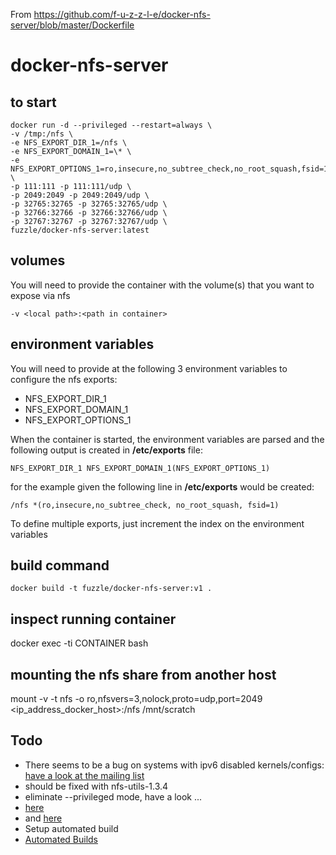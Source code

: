 From https://github.com/f-u-z-z-l-e/docker-nfs-server/blob/master/Dockerfile

# docker-nfs-server

## to start
    docker run -d --privileged --restart=always \
    -v /tmp:/nfs \
    -e NFS_EXPORT_DIR_1=/nfs \
    -e NFS_EXPORT_DOMAIN_1=\* \
    -e NFS_EXPORT_OPTIONS_1=ro,insecure,no_subtree_check,no_root_squash,fsid=1 \
    -p 111:111 -p 111:111/udp \
    -p 2049:2049 -p 2049:2049/udp \
    -p 32765:32765 -p 32765:32765/udp \
    -p 32766:32766 -p 32766:32766/udp \
    -p 32767:32767 -p 32767:32767/udp \
    fuzzle/docker-nfs-server:latest

## volumes
You will need to provide the container with the volume(s) that you want to expose via nfs
    
    -v <local path>:<path in container>

## environment variables
You will need to provide at the following 3 environment variables to configure the nfs exports:
* NFS_EXPORT_DIR_1
* NFS_EXPORT_DOMAIN_1
* NFS_EXPORT_OPTIONS_1

When the container is started, the environment variables are parsed and the following output is created in **/etc/exports** file:

    NFS_EXPORT_DIR_1 NFS_EXPORT_DOMAIN_1(NFS_EXPORT_OPTIONS_1)
for the example given the following line in **/etc/exports** would be created:

    /nfs *(ro,insecure,no_subtree_check, no_root_squash, fsid=1)

To define multiple exports, just increment the index on the environment variables

## build command
    docker build -t fuzzle/docker-nfs-server:v1 .

## inspect running container
docker exec -ti CONTAINER bash

## mounting the nfs share from another host
mount -v -t nfs -o ro,nfsvers=3,nolock,proto=udp,port=2049 <ip_address_docker_host>:/nfs /mnt/scratch

## Todo
* There seems to be a bug on systems with ipv6 disabled kernels/configs:
[have a look at the mailing list](http://www.spinics.net/lists/linux-nfs/msg53046.html)
 * should be fixed with nfs-utils-1.3.4
* eliminate --privileged mode, have a look ...
 * [here](http://linux.die.net/man/7/capabilities)
 * and [here](https://docs.docker.com/engine/reference/run/#runtime-privilege-and-linux-capabilities)
* Setup automated build
 * [Automated Builds](https://docs.docker.com/docker-hub/builds/)
